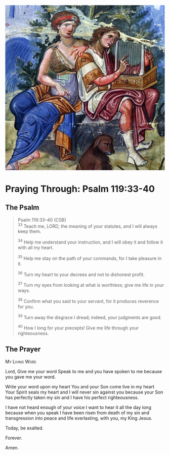 <img class="intro-right" src="art-paris-psalter.jpg">

<style>
  li {list-style-type: none;}
  p + ul {
    margin-top: -18px;
}
</style>

# Praying Through: Psalm 119:33-40

## The Psalm

>Psalm 119:33–40 (CSB)  
><sup>33</sup> Teach me, LORD, the meaning of your statutes, and I will always keep them. 
>
><sup>34</sup> Help me understand your instruction, and I will obey it and follow it with all my heart. 
>
><sup>35</sup> Help me stay on the path of your commands, for I take pleasure in it. 
>
><sup>36</sup> Turn my heart to your decrees and not to dishonest profit. 
>
><sup>37</sup> Turn my eyes from looking at what is worthless; give me life in your ways. 
>
><sup>38</sup> Confirm what you said to your servant, for it produces reverence for you. 
>
><sup>39</sup> Turn away the disgrace I dread; indeed, your judgments are good. 
>
><sup>40</sup> How I long for your precepts! Give me life through your righteousness.

## The Prayer

<div style="font-variant: small-caps;">
My Living Word
</div>

Lord,
  Give me your word
  Speak to me
  and you have spoken to me
  because you gave me your word.

Write your word upon my heart
  You and your Son
  come live in my heart
  Your Spirit
  seals my heart
  and I will never sin against you
  because your Son has perfectly taken my sin
  and I have his perfect righteousness.

I have not heard enough of your voice
  I want to hear it all the day long
  because when you speak
  I have been risen from death
  of my sin and transgression
  into peace and life everlasting,
  with you,
  my King Jesus.

Today,
  be exalted.
  
Forever.

Amen.